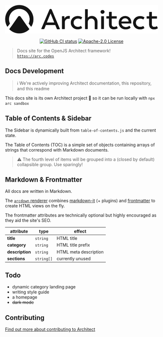 <picture>
  <source media="(prefers-color-scheme: dark)" srcset="https://github.com/architect/assets.arc.codes/raw/main/public/architect-logo-light-500b%402x.png">
  <img alt="Architect Logo" src="https://github.com/architect/assets.arc.codes/raw/main/public/architect-logo-500b%402x.png">
</picture>

<p align="center">
  <a href="https://github.com/architect/arc.codes/actions?query=workflow%3A%22Node+CI%22"><img src=https://github.com/architect/arc.codes/workflows/Node%20CI/badge.svg alt="GitHub CI status"></a>
  <a href="https://opensource.org/licenses/Apache-2.0"><img src="https://img.shields.io/badge/License-Apache%202.0-blue.svg" alt="Apache-2.0 License"></a>
</p>

> Docs site for the OpenJS Architect framework!  
[`https://arc.codes`](https://arc.codes)

## Docs Development

> ℹ️  We're actively improving Architect documentation, this repository, and this readme

This docs site is its own Architect project 🎉 so it can be run locally with `npx arc sandbox`

## Table of Contents & Sidebar

The Sidebar is dynamically built from `table-of-contents.js` and the current state.

The Table of Contents (TOC) is a simple set of objects containing arrays of strings that correspond with Markdown documents.

> ⚠️  The fourth level of items will be grouped into a (closed by default) collapsible group. Use sparingly!

## Markdown & Frontmatter

All docs are written in Markdown.

The [`arcdown` renderer](https://github.com/architect/arcdown) combines [markdown-it](https://www.npmjs.com/package/markdown-it) (+ plugins) and [frontmatter](https://www.npmjs.com/package/markdown-it-front-matter) to create HTML views on the fly.

The frontmatter attributes are technically optional but highly encouraged as they aid the site's SEO.

| attribute       | type       | effect                |
|-----------------|------------|-----------------------|
| **title**       | `string`   | HTML title            |
| **category**    | `string`   | HTML title prefix     |
| **description** | `string`   | HTML meta description |
| **sections**    | `string[]` | currently unused      |

## Todo

* dynamic category landing page
* writing style guide
* a homepage
* ~~dark mode~~

## Contributing
[Find out more about contributing to Architect](https://arc.codes/docs/en/about/contribute)
